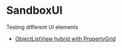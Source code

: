 # SandboxUI
Testing different UI elements
- [ObjectListView hybrid with PropertyGrid](https://user-images.githubusercontent.com/19335151/142279707-2ce14c87-8f68-4a3d-bf63-bcac2617e313.mp4)
